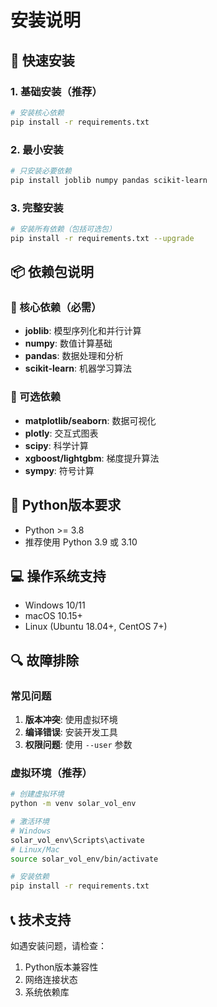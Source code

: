 # 安装说明

## 🚀 快速安装

### 1. 基础安装（推荐）
```bash
# 安装核心依赖
pip install -r requirements.txt
```

### 2. 最小安装
```bash
# 只安装必要依赖
pip install joblib numpy pandas scikit-learn
```

### 3. 完整安装
```bash
# 安装所有依赖（包括可选包）
pip install -r requirements.txt --upgrade
```

## 📦 依赖包说明

### 🔧 核心依赖（必需）
- **joblib**: 模型序列化和并行计算
- **numpy**: 数值计算基础
- **pandas**: 数据处理和分析
- **scikit-learn**: 机器学习算法

### 🎨 可选依赖
- **matplotlib/seaborn**: 数据可视化
- **plotly**: 交互式图表
- **scipy**: 科学计算
- **xgboost/lightgbm**: 梯度提升算法
- **sympy**: 符号计算

## 🐍 Python版本要求
- Python >= 3.8
- 推荐使用 Python 3.9 或 3.10

## 💻 操作系统支持
- Windows 10/11
- macOS 10.15+
- Linux (Ubuntu 18.04+, CentOS 7+)

## 🔍 故障排除

### 常见问题
1. **版本冲突**: 使用虚拟环境
2. **编译错误**: 安装开发工具
3. **权限问题**: 使用 `--user` 参数

### 虚拟环境（推荐）
```bash
# 创建虚拟环境
python -m venv solar_vol_env

# 激活环境
# Windows
solar_vol_env\Scripts\activate
# Linux/Mac
source solar_vol_env/bin/activate

# 安装依赖
pip install -r requirements.txt
```

## 📞 技术支持
如遇安装问题，请检查：
1. Python版本兼容性
2. 网络连接状态
3. 系统依赖库
